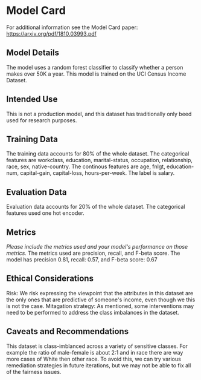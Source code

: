 # Model Card

For additional information see the Model Card paper: https://arxiv.org/pdf/1810.03993.pdf

## Model Details
The model uses a random forest classifier to classify whether a person makes over 50K a year. This model is trained on the UCI Census Income Dataset.
## Intended Use
This is not a production model, and this dataset has traditionally only beed used for research purposes.

## Training Data
The training data accounts for 80% of the whole dataset. The categorical features are workclass, education, marital-status, occupation, relationship, race, sex, native-country. The continous features are age, fnlgt, education-num, capital-gain, capital-loss, hours-per-week. The label is salary.

## Evaluation Data
Evaluation data accounts for 20% of the whole dataset. The categorical features used one hot encoder.

## Metrics
_Please include the metrics used and your model's performance on those metrics._
The metrics used are precision, recall, and F-beta score. The model has precision 0.81, recall: 0.57, and F-beta score: 0.67

## Ethical Considerations
Risk: We risk expressing the viewpoint that the attributes in this dataset are the only ones that are predictive of someone's income, even though we this is not the case.
Mitagation strategy: As mentioned, some interventions may need to be performed to address the class imbalances in the dataset.

## Caveats and Recommendations
This dataset is class-imblanced across a variety of sensitive classes. For example the ratio of male-female is about 2:1 and in race there are way more cases of White then other race. To avoid this, we can try various remediation strategies in future iterations, but we may not be able to fix all of the fairness issues. 